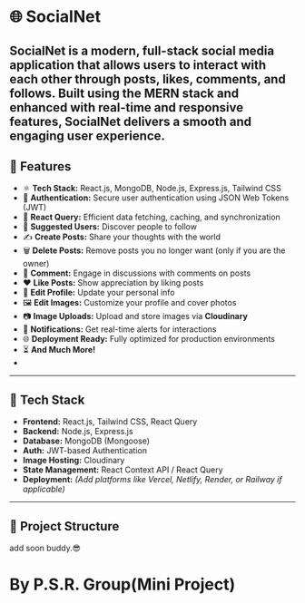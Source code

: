 # 🌐 SocialNet

SocialNet is a modern, full-stack social media application that allows users to interact with each other through posts, likes, comments, and follows.
Built using the MERN stack and enhanced with real-time and responsive features, SocialNet delivers a smooth and engaging user experience.
---

## 🚀 Features

- ⚛️ **Tech Stack:** React.js, MongoDB, Node.js, Express.js, Tailwind CSS
- 🔐 **Authentication:** Secure user authentication using JSON Web Tokens (JWT)
- 🔄 **React Query:** Efficient data fetching, caching, and synchronization
- 👥 **Suggested Users:** Discover people to follow
- ✍️ **Create Posts:** Share your thoughts with the world
- 🗑️ **Delete Posts:** Remove posts you no longer want (only if you are the owner)
- 💬 **Comment:** Engage in discussions with comments on posts
- ❤️ **Like Posts:** Show appreciation by liking posts
- 📝 **Edit Profile:** Update your personal info
- 🖼️ **Edit Images:** Customize your profile and cover photos
- 📷 **Image Uploads:** Upload and store images via **Cloudinary**
- 🔔 **Notifications:** Get real-time alerts for interactions
- 🌐 **Deployment Ready:** Fully optimized for production environments
- ⏳ **And Much More!**
- 
---

## 🧰 Tech Stack

- **Frontend:** React.js, Tailwind CSS, React Query
- **Backend:** Node.js, Express.js
- **Database:** MongoDB (Mongoose)
- **Auth:** JWT-based Authentication
- **Image Hosting:** Cloudinary
- **State Management:** React Context API / React Query
- **Deployment:** *(Add platforms like Vercel, Netlify, Render, or Railway if applicable)*

---

## 📁 Project Structure
  add soon buddy.😎


# By P.S.R. Group(Mini Project)
